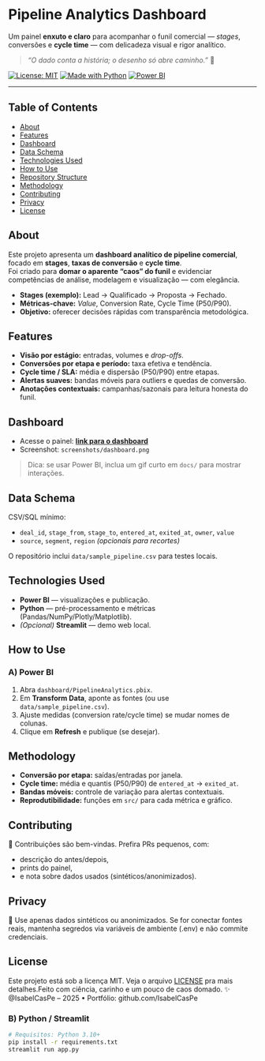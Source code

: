 # Pipeline Analytics Dashboard

Um painel **enxuto e claro** para acompanhar o funil comercial — *stages*, conversões e **cycle time** — com delicadeza visual e rigor analítico.   
> *“O dado conta a história; o desenho só abre caminho.”* 💙

[![License: MIT](https://img.shields.io/badge/License-MIT-blue.svg)](#license)
[![Made with Python](https://img.shields.io/badge/Made%20with-Python-3776AB.svg)](#technologies-used)
[![Power BI](https://img.shields.io/badge/Power%20BI-Dashboard-yellow.svg)](#dashboard)

---

## Table of Contents
- [About](#about)
- [Features](#features)
- [Dashboard](#dashboard)
- [Data Schema](#data-schema)
- [Technologies Used](#technologies-used)
- [How to Use](#how-to-use)
- [Repository Structure](#repository-structure)
- [Methodology](#methodology)
- [Contributing](#contributing)
- [Privacy](#privacy)
- [License](#license)

## About
Este projeto apresenta um **dashboard analítico de pipeline comercial**, focado em **stages**, **taxas de conversão** e **cycle time**.  
Foi criado para **domar o aparente “caos” do funil** e evidenciar competências de análise, modelagem e visualização — com elegância.

- **Stages (exemplo):** Lead → Qualificado → Proposta → Fechado.  
- **Métricas-chave:** *Value*, Conversion Rate, Cycle Time (P50/P90).  
- **Objetivo:** oferecer decisões rápidas com transparência metodológica.

## Features
- **Visão por estágio:** entradas, volumes e *drop-offs*.  
- **Conversões por etapa e período:** taxa efetiva e tendência.  
- **Cycle time / SLA:** média e dispersão (P50/P90) entre etapas.  
- **Alertas suaves:** bandas móveis para outliers e quedas de conversão.  
- **Anotações contextuais:** campanhas/sazonais para leitura honesta do funil.

## Dashboard
- Acesse o painel: **[link para o dashboard](#)**  
- Screenshot: `screenshots/dashboard.png`

> Dica: se usar Power BI, inclua um gif curto em `docs/` para mostrar interações.

## Data Schema
CSV/SQL mínimo:
- `deal_id`, `stage_from`, `stage_to`, `entered_at`, `exited_at`, `owner`, `value`  
- `source`, `segment`, `region` *(opcionais para recortes)*

O repositório inclui `data/sample_pipeline.csv` para testes locais.

## Technologies Used
- **Power BI** — visualizações e publicação.  
- **Python** — pré-processamento e métricas (Pandas/NumPy/Plotly/Matplotlib).  
- *(Opcional)* **Streamlit** — demo web local.

## How to Use
### A) Power BI
1. Abra `dashboard/PipelineAnalytics.pbix`.  
2. Em **Transform Data**, aponte as fontes (ou use `data/sample_pipeline.csv`).  
3. Ajuste medidas (conversion rate/cycle time) se mudar nomes de colunas.  
4. Clique em **Refresh** e publique (se desejar).


## Methodology
- **Conversão por etapa:** saídas/entradas por janela.
- **Cycle time:** média e quantis (P50/P90) de `entered_at` → `exited_at`.
- **Bandas móveis:** controle de variação para alertas contextuais.
- **Reprodutibilidade:** funções em `src/` para cada métrica e gráfico.

## Contributing
🤝 Contribuições são bem-vindas. Prefira PRs pequenos, com:
- descrição do antes/depois,
- prints do painel,
- e nota sobre dados usados (sintéticos/anonimizados).

## Privacy
🔐 Use apenas dados sintéticos ou anonimizados. Se for conectar fontes reais, mantenha segredos via variáveis de ambiente (.env) e não commite credenciais.

## License
 Este projeto está sob a licença MIT. Veja o arquivo [LICENSE](LICENSE) pra mais detalhes.Feito com ciência, carinho e um pouco de caos domado. ✨
@IsabelCasPe – 2025 • Portfólio: github.com/IsabelCasPe



### B) Python / Streamlit
```bash
# Requisitos: Python 3.10+
pip install -r requirements.txt
streamlit run app.py
